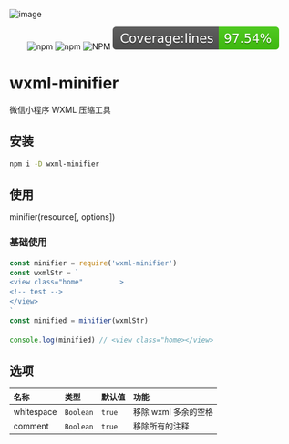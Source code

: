 ![image](https://user-images.githubusercontent.com/7017290/147433768-424237a5-b136-4cc1-9ea0-e11722fc732b.png)

<p align="center">
    <a><img alt="npm" src="https://img.shields.io/npm/v/wxml-minifier"></a>
    <a><img alt="npm" src="https://img.shields.io/npm/dm/wxml-minifier"></a>
    <a><img alt="NPM" src="https://img.shields.io/npm/l/wxml-minifier"></a>
    <a><img alt="coverage" src="./coverage/badge-lines.svg"></a>
</p>

# wxml-minifier

微信小程序 WXML 压缩工具

## 安装

```bash
npm i -D wxml-minifier
```

## 使用

minifier(resource[, options])

### 基础使用

```js
const minifier = require('wxml-minifier')
const wxmlStr = `
<view class="home"         >
<!-- test -->
</view>
`
const minified = minifier(wxmlStr)

console.log(minified) // <view class="home></view>
```

## 选项

 名称 | 类型 | 默认值 | 功能
 :-- | :-- | :-- | :--
whitespace | `Boolean` | `true` | 移除 wxml 多余的空格
comment | `Boolean` | `true` | 移除所有的注释

